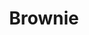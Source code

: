 ---
layout: recette
categories: [recettes]
hidden: true
lang: fr
sitemap: false
title: Brownie
type: sucre
recettes:
  Classique:
    ingredients: 
      - nom: chocolat noir 70%
        qte: 75
        unite: gr
      - nom: cacao en poudre non sucré
        qte: 30
        unite: gr
      - nom: café instantané
        qte: 1
        unite: cuillère à café
      - nom: beurre
        qte: 90
        unite: gr
      - nom: oeufs 
        qte: 2
        variable: true
      - nom: sucre blanc
        qte: 130
        unite: gr
      - nom: sucre brun
        qte: 35
        unite: gr
      - nom: sel 
        qte: 0.5
        unite: cuillère à café
      - nom: farine blanche
        qte: 40
        unite: gr
      - nom: fleur de sel
    etapes:
      - label: Préparation 1/3
        details:
          - Dans un saladier, mettre le chocolat avec la moitié du cacao en poudre et le café instantané
          - Faire fondre le beurre et le porter à ébullition
          - Le verser dans le saladier et mélanger jusqu'à ce que tout ait fondu
      - label: Préparation 2/3
        details: 
          - Dans un saladier, casser les oeufs
          - Ajouter les sucres et le sel
          - Blanchir au batteur électrique pendant 2 minutes
          - Tout en battant, ajouter le mélange chocolat-beurre
      - label: Préparation 3/3
        details:     
          - Tamiser la farine et l'autre moitié du cacao en poudre sur le mélange
          - Incorporer la farine délicatement avec une spatule
          - Beurrer et fariner le moule
          - Verser la préparation dans le moule
      - label: Cuisson
        emoji: 🔥
        details:
          - Cuire 13 min à 180°C
          - Sortir du four et laisser le plat tomber de haut plusieurs fois afin de briser la surface du brownie
          - Parsemer de fleur de sel
          - Cuire 7 min à 180°C 
---